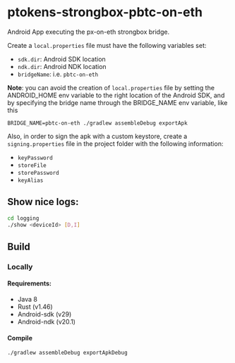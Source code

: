 # ptokens-strongbox-pbtc-on-eth

Android App executing the px-on-eth strongbox bridge.

Create a `local.properties` file must have the following variables set:

 - `sdk.dir`: Android SDK location 
 - `ndk.dir`: Android NDK location
 - `bridgeName`: i.e. `pbtc-on-eth`

**Note**: you can avoid the creation of `local.properties` file by setting the ANDROID_HOME 
env variable to the right location of the Android SDK, and by specifying the bridge name through 
the BRIDGE_NAME env variable, like this

```
BRIDGE_NAME=pbtc-on-eth ./gradlew assembleDebug exportApk
```

Also, in order to sign the apk with a custom keystore, create a `signing.properties`
file in the project folder with the following information:

 - `keyPassword`
 - `storeFile`
 - `storePassword`
 - `keyAlias`

## Show nice logs:

```bash
cd logging
./show <deviceId> [D,I]
```

## Build

### Locally

#### Requirements:
  
  - Java 8
  - Rust (v1.46)
  - Android-sdk (v29)
  - Android-ndk (v20.1)

#### Compile

```bash 
./gradlew assembleDebug exportApkDebug
```
